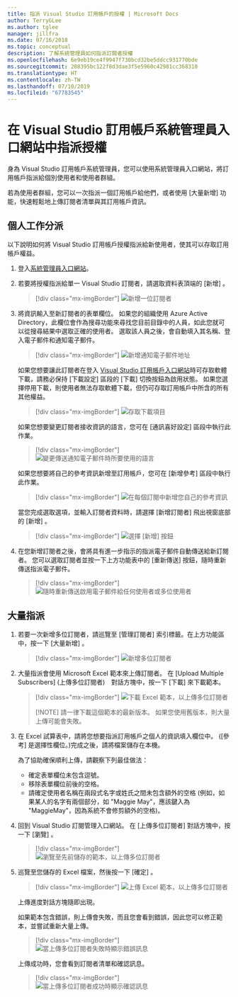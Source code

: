 ```yaml
---
title: 指派 Visual Studio 訂用帳戶的授權 | Microsoft Docs
author: TerryGLee
ms.author: tglee
manager: jillfra
ms.date: 07/16/2018
ms.topic: conceptual
description: 了解系統管理員如何指派訂閱者授權
ms.openlocfilehash: 6e9eb19ce4f9947f730bcd32be5ddcc931770bde
ms.sourcegitcommit: 208395bc122f8d3dae3f5e5960c42981cc368310
ms.translationtype: HT
ms.contentlocale: zh-TW
ms.lasthandoff: 07/10/2019
ms.locfileid: "67783545"
---
```

# <a name="assign-licenses-in-the-visual-studio-subscriptions-administrator-portal"></a>在 Visual Studio 訂用帳戶系統管理員入口網站中指派授權

身為 Visual Studio 訂用帳戶系統管理員，您可以使用系統管理員入口網站，將訂用帳戶指派給個別使用者和使用者群組。

若為使用者群組，您可以一次指派一個訂用帳戶給他們，或者使用 [大量新增]  功能，快速輕鬆地上傳訂閱者清單與其訂用帳戶資訊。

## <a name="individual-assignments"></a>個人工作分派

以下說明如何將 Visual Studio 訂用帳戶授權指派給新使用者，使其可以存取訂用帳戶權益。

1. 登入[系統管理員入口網站](https://manage.visualstudio.com)。

2. 若要將授權指派給單一 Visual Studio 訂閱者，請選取資料表頂端的 [新增]  。
   > [!div class="mx-imgBorder"]
   > ![新增一位訂閱者](media/add-single-subscriber.png)

3. 將資訊輸入至新訂閱者的表單欄位。 如果您的組織使用 Azure Active Directory，此欄位會作為搜尋功能來尋找您目前目錄中的人員，如此您就可以從搜尋結果中選取正確的使用者。 選取該人員之後，會自動填入其名稱、登入電子郵件和通知電子郵件。
   > [!div class="mx-imgBorder"]
   > ![新增通知電子郵件地址](media/add-new-subscriber-notification-email.png)

    如果您想要讓此訂閱者在登入 [Visual Studio 訂用帳戶入口網站](https://my.visualstudio.com?wt.mc_id=o~msft~docs)時可存取軟體下載，請務必保持 [下載設定]  區段的 [下載] 切換按鈕為啟用狀態。 如果您選擇停用下載，則使用者無法存取軟體下載，但仍可存取訂用帳戶中所含的所有其他權益。
   > [!div class="mx-imgBorder"]
   > ![存取下載項目](media/access-to-downloads.png)

    如果您想要變更訂閱者接收資訊的語言，您可在 [通訊喜好設定]  區段中執行此作業。
   > [!div class="mx-imgBorder"]
   > ![變更傳送通知電子郵件時所要使用的語言](media/change-subscriber-communication-preference.png)

    如果您想要將自己的參考資訊新增至訂用帳戶，您可在 [新增參考]  區段中執行此作業。
   > [!div class="mx-imgBorder"]
   > ![在每個訂閱中新增您自己的參考資訊](media/add-subscriber-reference-notes.png)

    當您完成選取選項，並輸入訂閱者資料時，請選擇 [新增訂閱者]  飛出視窗底部的 [新增]  。
   > [!div class="mx-imgBorder"]
   > ![選擇 [新增] 按鈕](media/add-button.png)

4. 在您新增訂閱者之後，會將具有進一步指示的指派電子郵件自動傳送給新訂閱者。 您可以選取訂閱者並按一下上方功能表中的 [重新傳送]  按鈕，隨時重新傳送指派電子郵件。
   > [!div class="mx-imgBorder"]
   > ![隨時重新傳送啟用電子郵件給任何使用者或多位使用者](media/resend-subscriber-activation-emails.png)

## <a name="bulk-assignments"></a>大量指派

1. 若要一次新增多位訂閱者，請巡覽至 [管理訂閱者]  索引標籤。在上方功能區中，按一下 [大量新增]  。
   > [!div class="mx-imgBorder"]
   > ![新增多位訂閱者](media/add-multiple-subscribers.png)

2. 大量指派會使用 Microsoft Excel 範本來上傳訂閱者。 在 [Upload Multiple Subscribers] (上傳多位訂閱者)　對話方塊中，按一下 [下載]  來下載範本。
   > [!div class="mx-imgBorder"]
   > ![下載 Excel 範本，以上傳多位訂閱者](media/download-template-upload-subscribers.png)
   >
   > [!NOTE]
   > 請一律下載這個範本的最新版本。 如果您使用舊版本，則大量上傳可能會失敗。

3. 在 Excel 試算表中，請將您想要指派訂用帳戶之個人的資訊填入欄位中。 ([參考]  是選擇性欄位。)完成之後，請將檔案儲存在本機。

   為了協助確保順利上傳，請觀察下列最佳做法：

    - 確定表單欄位未包含逗號。
    - 移除表單欄位前後的空格。
    - 請確定使用者名稱在兩段式名字或姓氏之間未包含額外的空格 (例如，如果某人的名字有兩個部分，如 "Maggie May"，應該鍵入為 "MaggieMay"，因為系統不會修剪額外的空格)。

4. 回到 Visual Studio 訂閱管理入口網站。 在 [上傳多位訂閱者]  對話方塊中，按一下 [瀏覽]  。
   > [!div class="mx-imgBorder"]
   > ![瀏覽至先前儲存的範本，以上傳多位訂閱者](media/bulk-add-browse-saved-template.png)

5. 巡覽至您儲存的 Excel 檔案，然後按一下 [確定]  。
   > [!div class="mx-imgBorder"]
   > ![上傳 Excel 範本，以上傳多位訂閱者](media/bulk-upload-subscribers.png)

    上傳進度對話方塊隨即出現。

    如果範本包含錯誤，則上傳會失敗，而且您會看到錯誤，因此您可以修正範本，並嘗試重新大量上傳。
   > [!div class="mx-imgBorder"]
   > ![當上傳多位訂閱者失敗時顯示錯誤訊息](media/bulk-add-template-failed.png)

    上傳成功時，您會看到訂閱者清單和確認訊息。
   > [!div class="mx-imgBorder"]
   > ![當上傳多位訂閱者成功時顯示確認訊息](media/bulk-add-template-success.png)
